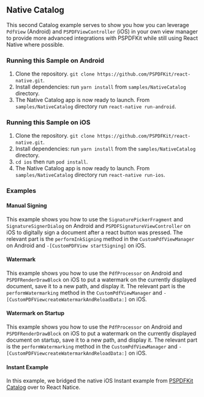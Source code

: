## Native Catalog

This second Catalog example serves to show you how you can leverage `PdfView` (Android) and `PSPDFViewController` (iOS) in your own view manager to provide more advanced integrations with PSPDFKit while still using React Native where possible.

### Running this Sample on Android

1. Clone the repository. `git clone https://github.com/PSPDFKit/react-native.git`.
2. Install dependencies: run `yarn install` from `samples/NativeCatalog` directory.
3. The Native Catalog app is now ready to launch. From `samples/NativeCatalog` directory run `react-native run-android`.

### Running this Sample on iOS

1. Clone the repository. `git clone https://github.com/PSPDFKit/react-native.git`.
2. Install dependencies: run `yarn install` from the `samples/NativeCatalog` directory.
3. `cd ios` then run `pod install`.
4. The Native Catalog app is now ready to launch. From `samples/NativeCatalog` directory run `react-native run-ios`.

### Examples

#### Manual Signing

This example shows you how to use the `SignaturePickerFragment` and `SignatureSignerDialog` on Android and `PSPDFSignatureViewController` on iOS to digitally sign a document after a react button was pressed. The relevant part is the `performInkSigning` method in the `CustomPdfViewManager` on Android and `-[CustomPDFView startSigning]` on iOS.

#### Watermark

This example shows you how to use the `PdfProcessor` on Android and `PSPDFRenderDrawBlock` on iOS to put a watermark on the currently displayed document, save it to a new path, and display it. The relevant part is the `performWatermarking` method in the `CustomPdfViewManager` and `-[CustomPDFViewcreateWatermarkAndReloadData:]` on iOS.

#### Watermark on Startup

This example shows you how to use the `PdfProcessor` on Android and `PSPDFRenderDrawBlock` on iOS to put a watermark on the currently displayed document on startup, save it to a new path, and display it. The relevant part is the `performWatermarking` method in the `CustomPdfViewManager` and `-[CustomPDFViewcreateWatermarkAndReloadData:]` on iOS.

#### Instant Example

In this example, we bridged the native iOS Instant example from [PSPDFKit Catalog](https://pspdfkit.com/guides/ios/current/getting-started/example-projects/#pspdfcatalog) over to React Natice.